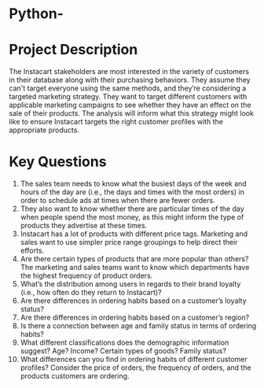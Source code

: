 # Python-
# Project Description 
The Instacart stakeholders are most interested in the variety of customers in their database
along with their purchasing behaviors. They assume they can't target everyone using the
same methods, and they’re considering a targeted marketing strategy. They want to target
different customers with applicable marketing campaigns to see whether they have an effect
on the sale of their products. The analysis will inform what this strategy might look like to
ensure Instacart targets the right customer profiles with the appropriate products. 

# Key Questions
1. The sales team needs to know what the busiest days of the week and hours of the
day are (i.e., the days and times with the most orders) in order to schedule ads at
times when there are fewer orders.
2. They also want to know whether there are particular times of the day when people
spend the most money, as this might inform the type of products they advertise at
these times.
3. Instacart has a lot of products with different price tags. Marketing and sales want to
use simpler price range groupings to help direct their efforts.
4. Are there certain types of products that are more popular than others? The marketing
and sales teams want to know which departments have the highest frequency of
product orders.
5. What’s the distribution among users in regards to their brand loyalty (i.e., how
often do they return to Instacart)?
6. Are there differences in ordering habits based on a customer’s loyalty status?
7. Are there differences in ordering habits based on a customer’s region?
8. Is there a connection between age and family status in terms of ordering
habits?
9. What different classifications does the demographic information suggest?
Age? Income? Certain types of goods? Family status?
10. What differences can you find in ordering habits of different customer
profiles? Consider the price of orders, the frequency of orders, and the products
customers are ordering. 
